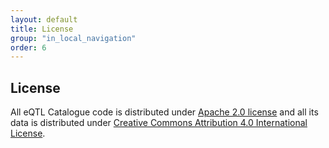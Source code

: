 ```yaml
---
layout: default
title: License
group: "in_local_navigation"
order: 6
---
```


License
-------

All eQTL Catalogue code is distributed under [Apache 2.0 license](http://www.apache.org/licenses/LICENSE-2.0) and all its data is distributed under [Creative Commons Attribution 4.0 International License](https://creativecommons.org/licenses/by/4.0/).
